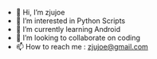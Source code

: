 - 👋 Hi, I’m zjujoe
- 👀 I’m interested in Python Scripts
- 🌱 I’m currently learning Android 
- 💞️ I’m looking to collaborate on coding
- 📫 How to reach me : zjujoe@gmail.com

<!---
zjujoe/zjujoe is a ✨ special ✨ repository because its `README.md` (this file) appears on your GitHub profile.
You can click the Preview link to take a look at your changes.
--->
